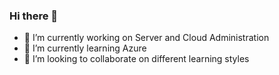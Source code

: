### Hi there 👋

- 🔭 I’m currently working on Server and Cloud Administration
- 🌱 I’m currently learning Azure
- 👯 I’m looking to collaborate on different learning styles

<!--
**Sampson423/Sampson423** is a ✨ _special_ ✨ repository because its `README.md` (this file) appears on your GitHub profile.

Here are some ideas to get you started:

- 🔭 I’m currently working on ...
- 🌱 I’m currently learning ...
- 👯 I’m looking to collaborate on ...
- 🤔 I’m looking for help with ...
- 💬 Ask me about ...
- 📫 How to reach me: ...
- 😄 Pronouns: ...
- ⚡ Fun fact: ...
-->
